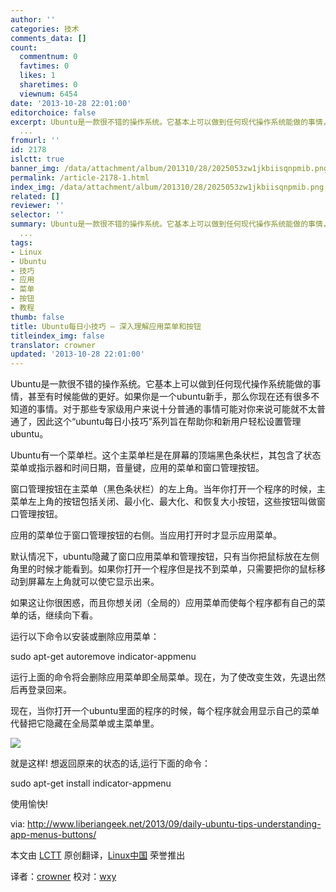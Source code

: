 ```yaml
---
author: ''
categories: 技术
comments_data: []
count:
  commentnum: 0
  favtimes: 0
  likes: 1
  sharetimes: 0
  viewnum: 6454
date: '2013-10-28 22:01:00'
editorchoice: false
excerpt: Ubuntu是一款很不错的操作系统。它基本上可以做到任何现代操作系统能做的事情，甚至有时候能做的更好。如果你是一个ubuntu新手，那么你现在还有很多不知道的事情。对于那些专家级用户来说十分普通的事情可能对你来说
  ...
fromurl: ''
id: 2178
islctt: true
banner_img: /data/attachment/album/201310/28/2025053zw1jkbiisqnpmib.png
permalink: /article-2178-1.html
index_img: /data/attachment/album/201310/28/2025053zw1jkbiisqnpmib.png.thumb.jpg
related: []
reviewer: ''
selector: ''
summary: Ubuntu是一款很不错的操作系统。它基本上可以做到任何现代操作系统能做的事情，甚至有时候能做的更好。如果你是一个ubuntu新手，那么你现在还有很多不知道的事情。对于那些专家级用户来说十分普通的事情可能对你来说
  ...
tags:
- Linux
- Ubuntu
- 技巧
- 应用
- 菜单
- 按钮
- 教程
thumb: false
title: Ubuntu每日小技巧 – 深入理解应用菜单和按钮
titleindex_img: false
translator: crowner
updated: '2013-10-28 22:01:00'
---
```


Ubuntu是一款很不错的操作系统。它基本上可以做到任何现代操作系统能做的事情，甚至有时候能做的更好。如果你是一个ubuntu新手，那么你现在还有很多不知道的事情。对于那些专家级用户来说十分普通的事情可能对你来说可能就不太普通了，因此这个“ubuntu每日小技巧”系列旨在帮助你和新用户轻松设置管理ubuntu。


Ubuntu有一个菜单栏。这个主菜单栏是在屏幕的顶端黑色条状栏，其包含了状态菜单或指示器和时间日期，音量键，应用的菜单和窗口管理按钮。


窗口管理按钮在主菜单（黑色条状栏）的左上角。当年你打开一个程序的时候，主菜单左上角的按钮包括关闭、最小化、最大化、和恢复大小按钮，这些按钮叫做窗口管理按钮。


应用的菜单位于窗口管理按钮的右侧。当应用打开时才显示应用菜单。


默认情况下，ubuntu隐藏了窗口应用菜单和管理按钮，只有当你把鼠标放在左侧角里的时候才能看到。如果你打开一个程序但是找不到菜单，只需要把你的鼠标移动到屏幕左上角就可以使它显示出来。


如果这让你很困惑，而且你想关闭（全局的）应用菜单而使每个程序都有自己的菜单的话，继续向下看。


运行以下命令以安装或删除应用菜单：


sudo apt-get autoremove indicator-appmenu


运行上面的命令将会删除应用菜单即全局菜单。现在，为了使改变生效，先退出然后再登录回来。


现在，当你打开一个ubuntu里面的程序的时候，每个程序就会用显示自己的菜单代替把它隐藏在全局菜单或主菜单里。


 ![](/data/attachment/album/201310/28/2025053zw1jkbiisqnpmib.png)


就是这样! 想返回原来的状态的话,运行下面的命令：


sudo apt-get install indicator-appmenu


使用愉快!


 


via: <http://www.liberiangeek.net/2013/09/daily-ubuntu-tips-understanding-app-menus-buttons/>


本文由 [LCTT](https://github.com/LCTT/TranslateProject) 原创翻译，[Linux中国](http://linux.cn/) 荣誉推出


译者：[crowner](https://github.com/crowner) 校对：[wxy](https://github.com/wxy)